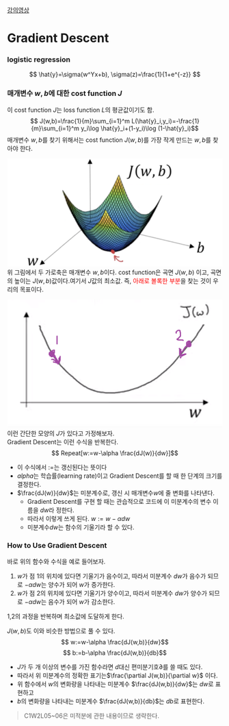 <script type="text/javascript" async
  src="https://cdn.mathjax.org/mathjax/latest/MathJax.js?config=TeX-MML-AM_CHTML">
</script>

[강의영상](https://www.youtube.com/watch?v=uJryes5Vk1o&list=PLkDaE6sCZn6Ec-XTbcX1uRg2_u4xOEky0&index=11&t=9s)

# Gradient Descent

### logistic regression

$$ \hat{y}=\sigma(w^Yx+b), \sigma(z)=\frac{1}{1+e^{-z}} $$

### 매개변수 $w,b$에 대한 cost function $J$

이 cost function $J$는 loss function $L$의 평균값이기도 함.
$$ J(w,b)=\frac{1}{m}\sum_{i=1}^m L(\hat{y}_i,y_i)=-\frac{1}{m}\sum_{i=1}^m y_i\log \hat{y}_i+(1-y_i)\log (1-\hat{y}_i)$$
매개변수 $w,b$를 찾기 위해서는 cost function $J(w,b)$를 가장 작게 만드는 $w,b$를 찾아야 한다.

![gd](./img/gradient_descent.png)
위 그림에서 두 가로축은 매개변수 $w,b$이다. cost function은 곡면 $J(w,b)$ 이고, 곡면의 높이는 $J(w,b)$값이다.여기서 $J$값의 최소값. 즉, <span style="color:red">아래로 볼록한 부분</span>을 찾는 것이 우리의 목표이다.

![gd2](./img/gd2.png)
이런 간단한 모양의 $J$가 있다고 가정해보자.  
Gradient Descent는 이런 수식을 반복한다.
$$ Repeat[w:=w-\alpha \frac{dJ(w)}{dw}]$$

- 이 수식에서 $:=$는 갱신된다는 뜻이다
- $alpha$는 학습률(learning rate)이고 Gradient Descent를 할 때 한 단계의 크기를 결정한다.
- $\frac{dJ(w)}{dw}$는 미분계수로, 갱신 시 매개변수$w$에 줄 변화를 나타낸다.
  - Gradient Descent를 구현 할 때는 관습적으로 코드에 이 미분계수의 변수 이름을 $dw$라 정한다.
  - 따라서 이렇게 쓰게 된다. $w:=w-\alpha dw$
  - 미분계수$dw$는 함수의 기울기라 할 수 있다.

### How to Use Gradient Descent

바로 위의 함수와 수식을 예로 들어보자.

1. $w$가 점 1의 위치에 있다면 기울기가 음수이고, 따라서 미분계수 $dw$가 음수가 되므로 $-\alpha dw$는 양수가 되어 $w$가 증가한다.
2. $w$가 점 2의 위치에 있다면 기울기가 양수이고, 따라서 미분계수 $dw$가 양수가 되므로 $-\alpha dw$는 음수가 되어 $w$가 감소한다.

1,2의 과정을 반복하며 최소값에 도달하게 한다.

$J(w,b)$도 이와 비슷한 방법으로 풀 수 있다.
$$ w:=w-\alpha \frac{dJ(w,b)}{dw}$$
$$ b:=b-\alpha \frac{dJ(w,b)}{db}$$

- $J$가 두 개 이상의 변수를 가진 함수라면 $d$대신 편미분기호$\partial$를 쓸 때도 있다.
- 따라서 위 미분계수의 정확한 표기는$\frac{\partial J(w,b)}{\partial w}$ 이다.
- 위 함수에서 $w$의 변화량을 나타내는 미분계수 $\frac{dJ(w,b)}{dw}$는 $dw$로 표현하고
- $b$의 변화량을 나타내는 미분계수 $\frac{dJ(w,b)}{db}$는 $db$로 표현한다.

> C1W2L05~06은 미적분에 관한 내용이므로 생략한다.
